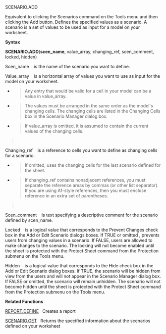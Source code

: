 SCENARIO.ADD

Equivalent to clicking the Scenarios command on the Tools menu and then
clicking the Add button. Defines the specified values as a scenario. A
scenario is a set of values to be used as input for a model on your
worksheet.

**Syntax**

**SCENARIO.ADD**(**scen\_name**, value\_array, changing\_ref,
scen\_comment, locked, hidden)

Scen\_name    is the name of the scenario you want to define.

Value\_array    is a horizontal array of values you want to use as input
for the model on your worksheet.

  - > Any entry that would be valid for a cell in your model can be a
    > value in value\_array.

  - > The values must be arranged in the same order as the model's
    > changing cells. The changing cells are listed in the Changing
    > Cells box in the Scenario Manager dialog box.

  - > If value\_array is omitted, it is assumed to contain the current
    > values of the changing cells.

>  

Changing\_ref    is a reference to cells you want to define as changing
cells for a scenario.

  - > If omitted, uses the changing cells for the last scenario defined
    > for the sheet.

  - > If changing\_ref contains nonadjacent references, you must
    > separate the reference areas by commas (or other list separator).
    > If you are using A1-style references, then you must enclose
    > reference in an extra set of parentheses.

>  

Scen\_comment    is text specifying a descriptive comment for the
scenario defined by scen\_name.

Locked    is a logical value that corresponds to the Prevent Changes
check box in the Add or Edit Scenario dialogs boxes. If TRUE or omitted
, prevents users from changing values in a scenario. If FALSE, users are
allowed to make changes to the scenario. The locking will not become
enabled until the sheet is protected with the Protect Sheet command from
the Protection submenu on the Tools menu.

Hidden    is a logical value that corresponds to the Hide check box in
the Add or Edit Scenario dialog boxes. If TRUE, the scenario will be
hidden from view from the users and will not appear in the Scenario
Manager dialog box. If FALSE or omitted, the scenario will remain
unhidden. The scenario will not become hidden until the sheet is
protected with the Protect Sheet command from the Protection submenu on
the Tools menu.

**Related Functions**

[REPORT.DEFINE](REPORT.DEFINE.md)   Creates a report

[SCENARIO.GET](SCENARIO.GET.md)   Returns the specified information about the scenarios
defined on your worksheet


